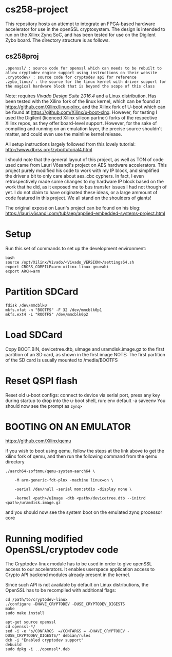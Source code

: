 # cs258-project

This repository hosts an attempt to integrate an FPGA-based hardware accelerator for use in the openSSL cryptosystem. The design is intended to run on the Xilinx Zynq SoC, and has been tested for use on the Digilent Zybo board. The directory structure is as follows. 
 
## cs258proj
	.openssl/ : source code for openssl which can needs to be rebuilt to allow cryptodev engine support using instructions on their website
	.cryptodev/ : source code for cryptodev api for reference
	.zybo_linux/ : the source for the linux kernel with driver support for the magical hardware block that is beyond the scope of this class

Note: requires *Vivado Design Suite 2016.4* and a Linux distribution. Has been tested with the Xilinx fork of the linux kernel, which can be found at https://github.com/Xilinx/linux-xlnx, and the Xilinx fork of U-boot which can be found at https://github.com/Xilinx/u-boot-xlnx. However, for testing I used the Digilent (licenced Xilinx silicon partner) forks of the respective Xilinx repos, as they offer board-level support. However, for the sake of compiling and running on an emulation layer, the precise source shouldn't matter, and could even use the mainline kernel release.

All setup instructions largely followed from this lovely tutorial: http://www.dbrss.org/zybo/tutorial4.html

I should note that the general layout of this project, as well as TON of code used came from Lauri Võsandi's project on AES hardware accelerators. This project purely modified his code to work with my IP block, and simplified the driver a bit to only care about aes_cbc cyphers. In fact, I even retrospectively made some changes to my hardware IP block based on the work that he did, as it exposed me to bus transfer issues I had not though of yet. I do not claim to have originated these ideas, or a large ammount of code featured in this project. We all stand on the shoulders of giants!

The original exposé on Lauri's project can be found on his blog: https://lauri.võsandi.com/tub/aep/applied-embedded-systems-project.html

Setup
=========================
Run this set of commands to set up the development
environment:

    bash
    source /opt/Xilinx/Vivado/<Vivado_VERSION>/settings64.sh
    export CROSS_COMPILE=arm-xilinx-linux-gnueabi-
    export ARCH=arm


Partition SDCard
==================
    fdisk /dev/mmcblk0
    mkfs.vfat -n "BOOTFS" -F 32 /dev/mmcblk0p1
    mkfs.ext4 -L "ROOTFS" /dev/mmcblk0p2


Load SDCard
==================
Copy BOOT.BIN, devicetree.dtb, uImage and uramdisk.image.gz to the first partition of an SD card, as shown in the first image 
NOTE: The first partition of the SD card is usually mounted to /media/BOOTFS


Reset QSPI flash
================
Reset old u-boot configs: connect to device via serial port, press any key during startup
to drop into the u-boot shell, run:
    env default -a
    saveenv
You should now see the prompt as 
`zynq> `

# BOOTING ON AN EMULATOR

https://github.com/Xilinx/qemu

if you wish to boot using qemu, follow the steps at the link above to get the xilinx fork of qemu, and then run the following command from the qemu directory

	./aarch64-softmmu/qemu-system-aarch64 \
	
		-M arm-generic-fdt-plnx -machine linux=on \
		
		-serial /dev/null -serial mon:stdio -display none \
		
		-kernel <path>/uImage -dtb <path>/devicetree.dtb --initrd <path>/uramdisk.image.gz

and you should now see the system boot on the emulated zynq processor core


# Running modified OpenSSL/cryptodev code 
The Cryptodev-linux module has to be used in order to give openSSL access to our accelerators. It enables userspace application access to Crypto API backend modules already present in the kernel.

Since such API is not available by default on Linux distributions, the OpenSSL has to be recompiled with additional flags:

	cd /path/to/cryptodev-linux
	./configure -DHAVE_CRYPTODEV -DUSE_CRYPTODEV_DIGESTS
	make
	sudo make install
	
	apt-get source openssl
	cd openssl-*/
	sed -i -e "s/CONFARGS  =/CONFARGS = -DHAVE_CRYPTODEV -DUSE_CRYPTODEV_DIGESTS/" debian/rules
	dch -i "Enabled cryptodev support"
	debuild
	sudo dpkg -i ../openssl*.deb
